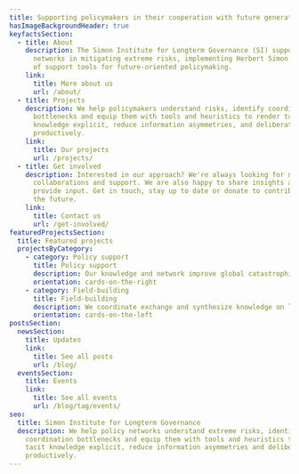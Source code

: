 ```yaml
---
title: Supporting policymakers in their cooperation with future generations.
hasImageBackgroundHeader: true
keyfactsSection:
  - title: About
    description: The Simon Institute for Longterm Governance (SI) supports policy
      networks in mitigating extreme risks, implementing Herbert Simon's vision
      of support tools for future-oriented policymaking.
    link:
      title: More about us
      url: /about/
  - title: Projects
    description: We help policymakers understand risks, identify coordination
      bottlenecks and equip them with tools and heuristics to render tacit
      knowledge explicit, reduce information asymmetries, and deliberate
      productively.
    link:
      title: Our projects
      url: /projects/
  - title: Get involved
    description: Interested in our approach? We're always looking for new ideas,
      collaborations and support. We are also happy to share insights and
      provide input. Get in touch, stay up to date or donate to contribute to
      the future.
    link:
      title: Contact us
      url: /get-involved/
featuredProjectsSection:
  title: Featured projects
  projectsByCategory:
    - category: Policy support
      title: Policy support
      description: Our knowledge and network improve global catastrophic risk governance.
      orientation: cards-on-the-right
    - category: Field-building
      title: Field-building
      description: We coordinate exchange and synthesize knowledge on long-term governance.
      orientation: cards-on-the-left
postsSection:
  newsSection:
    title: Updates
    link:
      title: See all posts
      url: /blog/
  eventsSection:
    title: Events
    link:
      title: See all events
      url: /blog/tag/events/
seo:
  title: Simon Institute for Longterm Governance
  description: We help policy networks understand extreme risks, identify
    coordination bottlenecks and equip them with tools and heuristics to render
    tacit knowledge explicit, reduce information asymmetries and deliberate
    productively.
---
```

